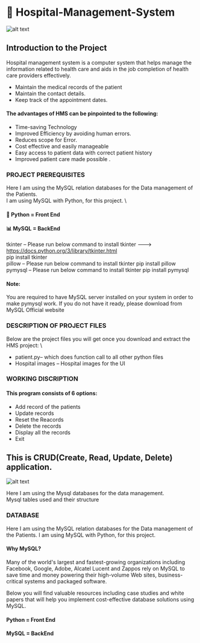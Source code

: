 # :hospital: Hospital-Management-System
![alt text](https://existek.com/wp-content/uploads/2019/05/hospital-management-system-post-cover-image.jpg)

## Introduction to the Project

Hospital management system is a computer system that helps manage the information related to health care and aids in the job completion of health care providers effectively. 
*	Maintain the medical records of the patient
*	Maintain the contact details. 
*	Keep track of the appointment dates.


#### The advantages of HMS can be pinpointed to the following: 
*	Time-saving Technology 
*	Improved Efficiency by avoiding human errors.
*	Reduces scope for Error.
*	Cost effective and easily manageable 
*	Easy access to patient data with correct patient history 
*	Improved patient care made possible .


### PROJECT PREREQUISITES
Here I am using the MySQL relation databases for the Data management of the Patients. \
I am using MySQL with Python, for this project. \
#### :snake: Python = Front End 
#### :bar_chart: MySQL = BackEnd
tkinter – Please run below command to install tkinter ---> https://docs.python.org/3/library/tkinter.html \
pip install tkinter \
pillow – Please run below command to install tkinter  pip install pillow \
pymysql – Please run below command to install tkinter pip install pymysql

#### Note:
You are required to have MySQL server installed on your system in order to make pymysql work. If you do not have it ready, please download from MySQL Official website

### DESCRIPTION OF PROJECT FILES
Below are the project files you will get once you download and extract the HMS project: \
*	patient.py– which does function call to all other python files 
*	Hospital images – Hospital images for the UI


### WORKING DISCRIPTION

#### This program consists of 6 options:
*	Add record of the patients 
*	Update records 
*	Reset the Reacords 
*	Delete the records 
*	Display all the records 
*	Exit 


## This is CRUD(Create, Read, Update, Delete) application.

![alt text](https://www.dorusomcutean.com/wp-content/uploads/2020/03/crud.jpg)


Here I am using the Mysql databases for the data management. \
Mysql tables used and their structure


### DATABASE

Here I am using the MySQL relation databases for the Data management of the Patients.
I am using MySQL with Python, for this project.
#### Why MySQL?
Many of the world's largest and fastest-growing organizations including Facebook, Google, Adobe, Alcatel Lucent and Zappos rely on MySQL to save time and money powering their high-volume Web sites, business-critical systems and packaged software.


Below you will find valuable resources including case studies and white papers that will help you implement cost-effective database solutions using MySQL.
#### Python = Front End 
#### MySQL = BackEnd 
